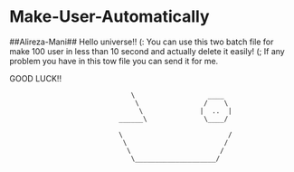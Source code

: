 # Make-User-Automatically
##Alireza-Mani##
Hello universe!! (:
You can use this two batch file for make 100 user in less than 10 second and actually delete it easily! (;
If any problem you have in this tow file you can send it for me.

GOOD LUCK!!

                                  \                  ____
                                   \                /    \
                                    \              |  ..  |
                               ______\              \____/ 
                               
                               \                          /
                                \                        /
                                 \                      /
                                  \____________________/

